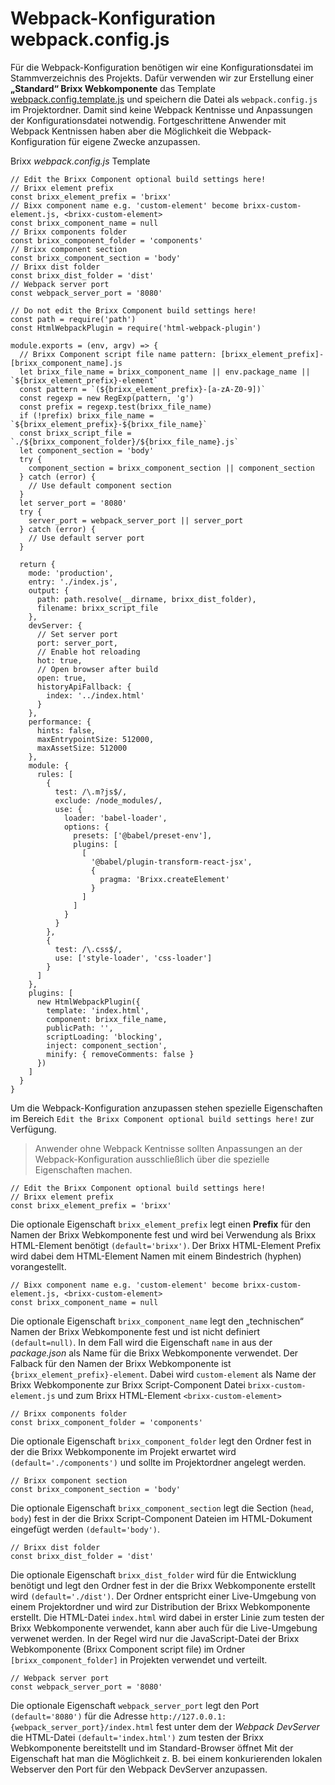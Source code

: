 # Webpack-Konfiguration webpack.config.js

Für die Webpack-Konfiguration benötigen wir eine Konfigurationsdatei im Stammverzeichnis des Projekts. Dafür verwenden wir zur Erstellung einer **„Standard“ Brixx Webkomponente** das Template [webpack.config.template.js](../assets/downloads/webpack.config.template.js) und speichern die Datei als `webpack.config.js` im Projektordner. Damit sind keine Webpack Kentnisse und Anpassungen der Konfigurationsdatei notwendig. Fortgeschrittene Anwender mit Webpack Kentnissen haben aber die Möglichkeit die Webpack-Konfiguration für eigene Zwecke anzupassen.

Brixx _webpack.config.js_ Template

    // Edit the Brixx Component optional build settings here!
    // Brixx element prefix
    const brixx_element_prefix = 'brixx'
    // Bixx component name e.g. 'custom-element' become brixx-custom-element.js, <brixx-custom-element>
    const brixx_component_name = null
    // Brixx components folder
    const brixx_component_folder = 'components'
    // Brixx component section
    const brixx_component_section = 'body'
    // Brixx dist folder
    const brixx_dist_folder = 'dist'
    // Webpack server port
    const webpack_server_port = '8080'

    // Do not edit the Brixx Component build settings here!
    const path = require('path')
    const HtmlWebpackPlugin = require('html-webpack-plugin')

    module.exports = (env, argv) => {
      // Brixx Component script file name pattern: [brixx_element_prefix]-[brixx_component_name].js
      let brixx_file_name = brixx_component_name || env.package_name || `${brixx_element_prefix}-element`
      const pattern = `(${brixx_element_prefix}-[a-zA-Z0-9])`
      const regexp = new RegExp(pattern, 'g')
      const prefix = regexp.test(brixx_file_name)
      if (!prefix) brixx_file_name = `${brixx_element_prefix}-${brixx_file_name}`
      const brixx_script_file = `./${brixx_component_folder}/${brixx_file_name}.js`
      let component_section = 'body'
      try {
        component_section = brixx_component_section || component_section
      } catch (error) {
        // Use default component section
      }
      let server_port = '8080'
      try {
        server_port = webpack_server_port || server_port
      } catch (error) {
        // Use default server port
      }

      return {
        mode: 'production',
        entry: './index.js',
        output: {
          path: path.resolve(__dirname, brixx_dist_folder),
          filename: brixx_script_file
        },
        devServer: {
          // Set server port
          port: server_port,
          // Enable hot reloading
          hot: true,
          // Open browser after build
          open: true,
          historyApiFallback: {
            index: '../index.html'
          }
        },
        performance: {
          hints: false,
          maxEntrypointSize: 512000,
          maxAssetSize: 512000
        },
        module: {
          rules: [
            {
              test: /\.m?js$/,
              exclude: /node_modules/,
              use: {
                loader: 'babel-loader',
                options: {
                  presets: ['@babel/preset-env'],
                  plugins: [
                    [
                      '@babel/plugin-transform-react-jsx',
                      {
                        pragma: 'Brixx.createElement'
                      }
                    ]
                  ]
                }
              }
            },
            {
              test: /\.css$/,
              use: ['style-loader', 'css-loader']
            }
          ]
        },
        plugins: [
          new HtmlWebpackPlugin({
            template: 'index.html',
            component: brixx_file_name,
            publicPath: '',
            scriptLoading: 'blocking',
            inject: component_section',
            minify: { removeComments: false }
          })
        ]
      }
    }

Um die Webpack-Konfiguration anzupassen stehen spezielle Eigenschaften im Bereich `Edit the Brixx Component optional build settings here!` zur Verfügung.

> Anwender ohne Webpack Kentnisse sollten Anpassungen an der Webpack-Konfiguration ausschließlich über die spezielle Eigenschaften machen.

    // Edit the Brixx Component optional build settings here!
    // Brixx element prefix
    const brixx_element_prefix = 'brixx'

Die optionale Eigenschaft `brixx_element_prefix` legt einen **Prefix** für den Namen der Brixx Webkomponente fest und wird bei Verwendung als Brixx HTML-Element benötigt `(default='brixx')`. Der Brixx HTML-Element Prefix wird dabei dem HTML-Element Namen mit einem Bindestrich (hyphen) vorangestellt.

    // Bixx component name e.g. 'custom-element' become brixx-custom-element.js, <brixx-custom-element>
    const brixx_component_name = null

Die optionale Eigenschaft `brixx_component_name` legt den „technischen“ Namen der Brixx Webkomponente fest und ist nicht definiert `(default=null)`. In dem Fall wird die Eigenschaft `name` in aus der _package.json_ als Name für die Brixx Webkomponente verwendet. Der Falback für den Namen der Brixx Webkomponente ist `{brixx_element_prefix}-element`. Dabei wird `custom-element` als Name der Brixx Webkomponente zur Brixx Script-Component Datei `brixx-custom-element.js` und zum Brixx HTML-Element `<brixx-custom-element>`

    // Brixx components folder
    const brixx_component_folder = 'components'

Die optionale Eigenschaft `brixx_component_folder` legt den Ordner fest in der die Brixx Webkomponente im Projekt erwartet wird `(default='./components')` und sollte im Projektordner angelegt werden.

    // Brixx component section
    const brixx_component_section = 'body'

Die optionale Eigenschaft `brixx_component_section` legt die Section (`head`, `body`) fest in der die Brixx Script-Component Dateien im HTML-Dokument eingefügt werden `(default='body')`.

    // Brixx dist folder
    const brixx_dist_folder = 'dist'

Die optionale Eigenschaft `brixx_dist_folder` wird für die Entwicklung benötigt und legt den Ordner fest in der die Brixx Webkomponente erstellt wird `(default='./dist')`. Der Ordner entspricht einer Live-Umgebung von einem Projektordner und wird zur Distribution der Brixx Webkomponente erstellt. Die HTML-Datei `index.html` wird dabei in erster Linie zum testen der Brixx Webkomponente verwendet, kann aber auch für die Live-Umgebung verwenet werden. In der Regel wird nur die JavaScript-Datei der Brixx Webkomponente (Brixx Component script file) im Ordner `[brixx_component_folder]` in Projekten verwendet und verteilt.

    // Webpack server port
    const webpack_server_port = '8080'

Die optionale Eigenschaft `webpack_server_port` legt den Port `(default='8080')` für die Adresse `http://127.0.0.1:{webpack_server_port}/index.html` fest unter dem der _Webpack DevServer_ die HTML-Datei `(default='index.html')` zum testen der Brixx Webkomponente bereitstellt und im Standard-Browser öffnet Mit der Eigenschaft hat man die Möglichkeit z. B. bei einem konkurierenden lokalen Webserver den Port für den Webpack DevServer anzupassen.
